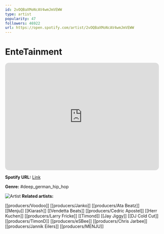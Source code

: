 ```yaml
---
id: 2vOQBaXMoNcAV4wmJmVEWW
type: artist
popularity: 47
followers: 46922
url: https://open.spotify.com/artist/2vOQBaXMoNcAV4wmJmVEWW
---
```

# EnteTainment

<iframe style="border-radius:12px" src="https://open.spotify.com/embed/artist/2vOQBaXMoNcAV4wmJmVEWW" width="100%" height="352" frameBorder="0" allowfullscreen="" allow="autoplay; clipboard-write; encrypted-media; fullscreen; picture-in-picture" loading="lazy"></iframe>

**Spotify URL:** [Link](https://open.spotify.com/artist/2vOQBaXMoNcAV4wmJmVEWW)

**Genre:**  #deep_german_hip_hop

![Artist](https://i.scdn.co/image/ab6761610000e5eb1bcc04a64c11b25fd180f659)
**Related artists:**

[[producers/Voodoo]]
[[producers/Janko]]
[[producers/Ata Beatz]]
[[Menju]]
[[Kiarash]]
[[Vendetta Beats]]
[[producers/Cedric Apostel]]
[[Herr Kuchen]]
[[producers/Larry Fricke]]
[[Timond]]
[[Jay Jiggy]]
[[DJ Cold Cut]]
[[producers/TimonD]]
[[producers/eSBee]]
[[producers/Chris Jarbee]]
[[producers/Jannik Eilers]]
[[producers/MENJU]]
